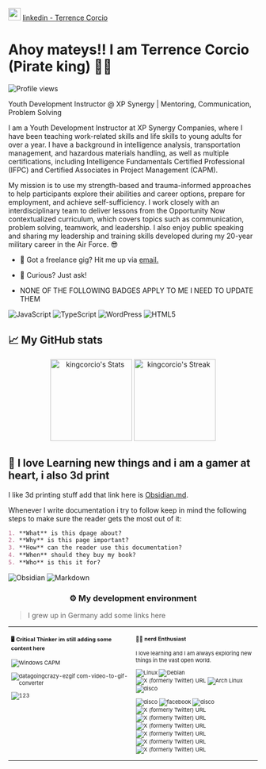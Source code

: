 <img src="https://upload.wikimedia.org/wikipedia/commons/thumb/c/ca/LinkedIn_logo_initials.png/600px-LinkedIn_logo_initials.png?20140125013055" width="25" height="25"> [linkedin - Terrence Corcio](https://www.linkedin.com/in/corcio)

# Ahoy mateys!! I am Terrence Corcio (Pirate king) 🏴‍☠️

![Profile views](https://komarev.com/ghpvc/?username=kingcorcio&label=Profile%20views&color=60598F&style=flat)

<div class="github-introduction">

Youth Development Instructor @ XP Synergy | Mentoring, Communication, Problem Solving

I am a Youth Development Instructor at XP Synergy Companies, where I have been teaching work-related skills and life skills to young adults for over a year. I have a background in intelligence analysis, transportation management, and hazardous materials handling, as well as multiple certifications, including Intelligence Fundamentals Certified Professional (IFPC) and Certified Associates in Project Management (CAPM).

My mission is to use my strength-based and trauma-informed approaches to help participants explore their abilities and career options, prepare for employment, and achieve self-sufficiency. I work closely with an interdisciplinary team to deliver lessons from the Opportunity Now contextualized curriculum, which covers topics such as communication, problem solving, teamwork, and leadership. I also enjoy public speaking and sharing my leadership and training skills developed during my 20-year military career in the Air Force. 😎

</div>

- 💼 Got a freelance gig? Hit me up via <a href="mailto:kingcorcio@yahoo.com">email.</a>
- 💬 Curious? Just ask!

- NONE OF THE FOLLOWING BADGES APPLY TO ME I NEED TO UPDATE THEM

<div class="badges-intro">

![JavaScript](https://img.shields.io/badge/-JavaScript-000000?style=flat&logo=javascript&logoColor=#F7DF1E)
![TypeScript](https://img.shields.io/badge/-TypeScript-000000?style=flat&logo=typescript&logoColor=#3178C6)
![WordPress](https://img.shields.io/badge/-WordPress-000000?style=flat&logo=wordpress&logoColor=#21759B)
![HTML5](https://img.shields.io/badge/-HTML5-000000?style=flat&logo=html5&logoColor=#E34F26)
 

</div>

## 📈 My GitHub stats

<div class="badges-githubstats">
  <p align="center">
    <img src="https://github-readme-stats.vercel.app/api?username=kingcorcio&theme=tokyonight&show_icons=true&hide_border=true&count_private=true" alt="kingcorcio's Stats" height="165">
    <img src="https://github-readme-streak-stats.herokuapp.com/?user=kingcorcio&theme=tokyonight&hide_border=true" alt="kingcorcio's Streak" height="165">
  </p>
</div>

## 📃 I love Learning new things and i am a gamer at heart, i also 3d print

I like 3d printing stuff add that link here is <a href="https://obsidian.md/" target="_blank">Obsidian.md</a>.

Whenever I write documentation i try to follow keep in mind the following steps to make sure the reader gets the most out of it:

```markdown
1. **What** is this dpage about?
2. **Why** is this page important?
3. **How** can the reader use this documentation?
4. **When** should they buy my book?
5. **Who** is this it for?
```

![Obsidian](https://img.shields.io/badge/-Obsidian-503D4D?style=flat&logo=obsidian&logoColor=#0078D6)
![Markdown](https://img.shields.io/badge/-Markdown-000000?style=flat&logo=markdown&logoColor=#000000)

### <p align="center">⚙️ My development environment </p>

> I grew up in Germany  add some links here

<div class="table-devenvironment">
  <table style="font-size: 11px">
  <tr>
  <td valign="top" width="50%">
  
  #### 🖥️ Critical Thinker im still adding some content here
  
  ![Windows](https://img.shields.io/badge/-Windows-503D4D?style=flat&logo=windows&logoColor=#0078D6)
CAPM

![datagoingcrazy-ezgif com-video-to-gif-converter](https://github.com/user-attachments/assets/11529421-b956-4b91-a9c1-4644d1facf26)

 
 ![123](https://github.com/user-attachments/assets/8432595f-cf2c-4682-8eb2-aff88d2a1745)

  
  </td>
  <td valign="top" width="50%">
  
  #### 🏴‍☠️ nerd Enthusiast
  
  I love learning and I am always exploring new things in the vast open world.

  ![Linux](https://img.shields.io/badge/-Linux-000000?style=flat&logo=linux&logoColor=#FCC624)
  ![Debian](https://img.shields.io/badge/-Debian-000000?style=flat&logo=debian&logoColor=#A81D33)
  ![X (formerly Twitter) URL](https://img.shields.io/twitter/url?url=https%3A%2F%2Fx.com%2FTerrenceCorcio)
  ![Arch Linux](https://img.shields.io/badge/-Arch%20Linux-000000?style=flat&logo=arch-linux&logoColor=#1793D1)
  ![disco](https://img.shields.io/badge/Discord-5865F2?style=for-the-badge&logo=discord&logoColor=white)

  ![disco](https://img.shields.io/badge/Discord-5865F2?style=for-the-badge&logo=discord&logoColor=white)
  ![facebook]([https://img.shields.io/badge/Facebook-1877F2?style=for-the-badge&logo=facebook&logoColor=white)
    ![disco](https://img.shields.io/badge/LinkedIn-0077B5?style=for-the-badge&logo=linkedin&logoColor=white)
  ![X (formerly Twitter) URL]([https://img.shields.io/badge/Windows-0078D6?style=for-the-badge&logo=windows&logoColor=white)
    ![X (formerly Twitter) URL]([https://img.shields.io/twitter/url?url=https%3A%2F%2Fx.com%2FTerrenceCorcio](https://img.shields.io/badge/Gmail-D14836?style=for-the-badge&logo=gmail&logoColor=whit))
      ![X (formerly Twitter) URL](https://img.shields.io/badge/Coursera-0056D2?style=for-the-badge&logo=Coursera&logoColor=white)
        ![X (formerly Twitter) URL](https://img.shields.io/badge/Gmail-D14836?style=for-the-badge&logo=gmail&logoColor=whit)
	  ![X (formerly Twitter) URL](  )
     ![X (formerly Twitter) URL](https://img.shields.io/badge/Microsoft_Office-D83B01?style=for-the-badge&logo=microsoft-office&logoColor=white)
   
  </td>
  </tr>
  </table>
</div>
